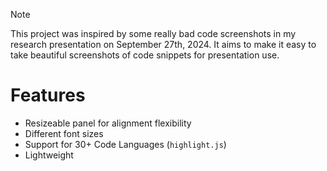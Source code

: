 > [!NOTE]
> 
> This project was inspired by some really bad code screenshots in my research presentation on September 27th, 2024.
> It aims to make it easy to take beautiful screenshots of code snippets for presentation use.
> 

# Features

- Resizeable panel for alignment flexibility
- Different font sizes
- Support for 30+ Code Languages (`highlight.js`)
- Lightweight
